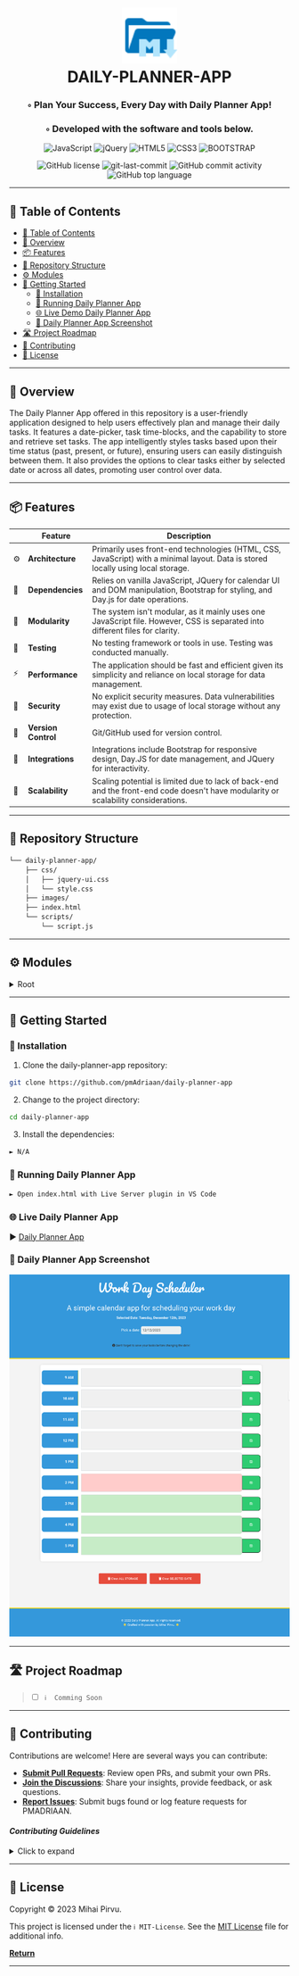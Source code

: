 <div align="center">
<h1 align="center">
<img src="https://raw.githubusercontent.com/PKief/vscode-material-icon-theme/ec559a9f6bfd399b82bb44393651661b08aaf7ba/icons/folder-markdown-open.svg" width="100" />
<br>DAILY-PLANNER-APP</h1>
<h3>◦ Plan Your Success, Every Day with Daily Planner App!</h3>
<h3>◦ Developed with the software and tools below.</h3>

<p align="center">
<img src="https://img.shields.io/badge/JavaScript-F7DF1E.svg?style=flat-square&logo=JavaScript&logoColor=black" alt="JavaScript" />
<img src="https://img.shields.io/badge/jQuery-0769AD.svg?style=flat-square&logo=jquery&logoColor=white" alt="jQuery" />
<img src="https://img.shields.io/badge/HTML5-E34F26.svg?style=flat-square&logo=HTML5&logoColor=white" alt="HTML5" />
<img src="https://img.shields.io/badge/CSS3-1572B6?style=&logo=css3&logoColor=white" alt="CSS3" />
<img src="https://img.shields.io/badge/Bootstrap-563D7C?style=&logo=css3&logoColor=white" alt="BOOTSTRAP" />
</p>
<img src="https://img.shields.io/github/license/pmAdriaan/daily-planner-app?style=flat-square&color=5D6D7E" alt="GitHub license" />
<img src="https://img.shields.io/github/last-commit/pmAdriaan/daily-planner-app?style=flat-square&color=5D6D7E" alt="git-last-commit" />
<img src="https://img.shields.io/github/commit-activity/m/pmAdriaan/daily-planner-app?style=flat-square&color=5D6D7E" alt="GitHub commit activity" />
<img src="https://img.shields.io/github/languages/top/pmAdriaan/daily-planner-app?style=flat-square&color=5D6D7E" alt="GitHub top language" />
</div>

---

## 📖 Table of Contents
- [📖 Table of Contents](#-table-of-contents)
- [📍 Overview](#-overview)
- [📦 Features](#-features)
- [📂 Repository Structure](#-repository-structure)
- [⚙️ Modules](#%EF%B8%8F-modules)
- [🚀 Getting Started](#-getting-started)
    - [🔧 Installation](#-installation)
    - [🤖 Running Daily Planner App](#-running-daily-planner-app)
    - [🌐 Live Demo Daily Planner App](#-live-demo-daily-planner-app)
    - [📸 Daily Planner App Screenshot ](#-daily-planner-app-screenshot)
- [🛣 Project Roadmap](#-project-roadmap)
- [🤝 Contributing](#-contributing)
- [📄 License](#-license)

---


## 📍 Overview

The Daily Planner App offered in this repository is a user-friendly application designed to help users effectively plan and manage their daily tasks. It features a date-picker, task time-blocks, and the capability to store and retrieve set tasks. The app intelligently styles tasks based upon their time status (past, present, or future), ensuring users can easily distinguish between them. It also provides the options to clear tasks either by selected date or across all dates, promoting user control over data.

---

## 📦 Features

|    | Feature            | Description                                                                                                        |
|----|--------------------|--------------------------------------------------------------------------------------------------------------------|
| ⚙️ | **Architecture**   | Primarily uses front-end technologies (HTML, CSS, JavaScript) with a minimal layout. Data is stored locally using local storage. |
| 🔗 | **Dependencies**   | Relies on vanilla JavaScript, JQuery for calendar UI and DOM manipulation, Bootstrap for styling, and Day.js for date operations.|
| 🧩 | **Modularity**     | The system isn't modular, as it mainly uses one JavaScript file. However, CSS is separated into different files for clarity.|
| 🧪 | **Testing**        | No testing framework or tools in use. Testing was conducted manually.|
| ⚡️ | **Performance**    | The application should be fast and efficient given its simplicity and reliance on local storage for data management.|
| 🔐 | **Security**       | No explicit security measures. Data vulnerabilities may exist due to usage of local storage without any protection.|
| 🔀 | **Version Control**| Git/GitHub used for version control.|
| 🔌 | **Integrations**   | Integrations include Bootstrap for responsive design, Day.JS for date management, and JQuery for interactivity. |
| 📶 | **Scalability**    | Scaling potential is limited due to lack of back-end and the front-end code doesn't have modularity or scalability considerations.|


---


## 📂 Repository Structure

```sh
└── daily-planner-app/
    ├── css/
    │   ├── jquery-ui.css
    │   └── style.css
    ├── images/
    ├── index.html
    └── scripts/
        └── script.js

```

---


## ⚙️ Modules

<details closed><summary>Root</summary>

| File                                                                                        | Summary                                                                                                                                                                                                                                                                                                                                                                                                                                                                                                                                                    |
| ---                                                                                         | ---                                                                                                                                                                                                                                                                                                                                                                                                                                                                                                                                                        |
| [index.html](https://github.com/pmAdriaan/daily-planner-app/blob/main/index.html)           | The code establishes the Work Day Scheduler, a simple daily planner app. It includes Google Fonts, JQuery, Bootstrap, and Day.js library to aid functionality and styling. It features a day-picker, instructions, a container for time-block tasks, and options to clear tasks by all storage or selected date. There are links to style sheets for additional CSS and JQuery UI styling. The file structure includes directories for storing CSS, images and scripts.                                                                                    |
| [jquery-ui.css](https://github.com/pmAdriaan/daily-planner-app/blob/main/css\jquery-ui.css) | The code defines a variety of user interface (UI) styles using CSS for a daily planner application. It includes styles for functional elements like icons, interaction cues, input fields, buttons, and UI states like hover, active, focus. It specifically styles jQuery-UI components like date-picker and provides customized icon sprites. It defines UI styles for layout helpers, overlays, error states, primary and secondary actions which control responsiveness of UI. The code also handles visual aspects like border-radius and box-shadow. |
| [style.css](https://github.com/pmAdriaan/daily-planner-app/blob/main/css\style.css)         | The code defines the CSS for the daily planner app, including color variables, font styles, layout specifications, and button designs. It handles various interactivity states (focus, hover) and conditions (past, present, future), ensuring a consistent, attractive appearance across different elements of the app. The design is responsive, with specific media queries for screen widths less than 768px.                                                                                                                                            |
| [script.js](https://github.com/pmAdriaan/daily-planner-app/blob/main/scripts\script.js)     | The JavaScript code for the daily planner application. It initializes a jQuery UI calendar, generates time blocks for hourly tasks within business hours (9AM-5PM), and saves or fetches these tasks from local storage. The selected date's tasks are dynamically updated and styled based on their time status (past, present, or future). Click events handle task saving, clear tasks for the selected date, and clear all tasks, with associated confirmation messages.                                                                             |

</details>

---

## 🚀 Getting Started

### 🔧 Installation

1. Clone the daily-planner-app repository:
```sh
git clone https://github.com/pmAdriaan/daily-planner-app
```

2. Change to the project directory:
```sh
cd daily-planner-app
```

3. Install the dependencies:
```sh
► N/A
```

### 🤖 Running Daily Planner App

```sh
► Open index.html with Live Server plugin in VS Code
```

### 🌐 Live Daily Planner App
► [Daily Planner App]((https://wraith3110.github.io/Work_day_scheduler/))


### 📸 Daily Planner App Screenshot

![Daily Planner App Screenshot](./images/daily-planner-app_screenshot.png?raw=true "daily-planner-app")

---


## 🛣 Project Roadmap

> - [ ] `ℹ️  Comming Soon`


---

## 🤝 Contributing

Contributions are welcome! Here are several ways you can contribute:

- **[Submit Pull Requests](https://github.com/pmAdriaan/daily-planner-app/blob/main/CONTRIBUTING.md)**: Review open PRs, and submit your own PRs.
- **[Join the Discussions](https://github.com/pmAdriaan/daily-planner-app/discussions)**: Share your insights, provide feedback, or ask questions.
- **[Report Issues](https://github.com/pmAdriaan/daily-planner-app/issues)**: Submit bugs found or log feature requests for PMADRIAAN.

#### *Contributing Guidelines*

<details closed>
<summary>Click to expand</summary>

1. **Fork the Repository**: Start by forking the project repository to your GitHub account.
2. **Clone Locally**: Clone the forked repository to your local machine using a Git client.
   ```sh
   git clone <your-forked-repo-url>
   ```
3. **Create a New Branch**: Always work on a new branch, giving it a descriptive name.
   ```sh
   git checkout -b new-feature-x
   ```
4. **Make Your Changes**: Develop and test your changes locally.
5. **Commit Your Changes**: Commit with a clear and concise message describing your updates.
   ```sh
   git commit -m 'Implemented new feature x.'
   ```
6. **Push to GitHub**: Push the changes to your forked repository.
   ```sh
   git push origin new-feature-x
   ```
7. **Submit a Pull Request**: Create a PR against the original project repository. Clearly describe the changes and their motivations.

Once your PR is reviewed and approved, it will be merged into the main branch.

</details>

---

## 📄 License


Copyright © 2023 Mihai Pirvu.

This project is licensed under the `ℹ️ MIT-License`. See the [MIT License](https://github.com/pmAdriaan/daily-planner-app/blob/main/LICENSE) file for additional info.

[**Return**](#Top)

---
